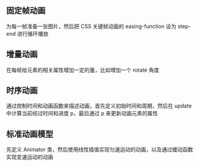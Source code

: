 ## 固定帧动画

为每一帧准备一张图片，然后把 CSS 关键帧动画的 easing-function 设为 step-end 进行循环播放

## 增量动画

在每帧给元素的相关属性增加一定的量，比如增加一个 rotate 角度
## 时序动画

通过控制时间和动画函数来描述动画，首先定义初始时间和周期，然后在 update 中计算当前经过时间和进度 p，最后通过 p 来更新动画元素的属性

## 标准动画模型

先定义 Animator 类，然后使用线性插值实现匀速运动的动画，以及通过缓动函数实现变速运动的动画
